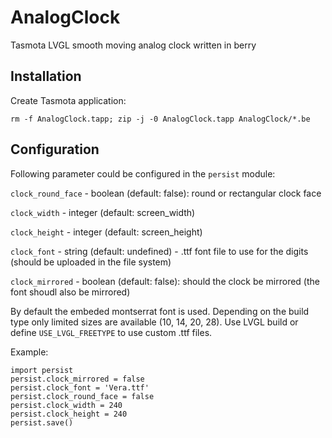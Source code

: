 # AnalogClock
Tasmota LVGL smooth moving analog clock written in berry
## Installation
Create Tasmota application:
```
rm -f AnalogClock.tapp; zip -j -0 AnalogClock.tapp AnalogClock/*.be
```
## Configuration
Following parameter could be configured in the `persist` module:

`clock_round_face` - boolean (default: false): round or rectangular clock face

`clock_width` - integer (default: screen_width)

`clock_height` - integer (default: screen_height)

`clock_font` - string (default: undefined) - .ttf font file to use for the digits (should be uploaded in the file system)

`clock_mirrored` - boolean (default: false): should the clock be mirrored (the font shoudl also be mirrored)

By default the embeded montserrat font is used. Depending on the build type only limited sizes are available (10, 14, 20, 28). 
Use LVGL build or define `USE_LVGL_FREETYPE` to use custom .ttf files.

Example:
```
import persist
persist.clock_mirrored = false
persist.clock_font = 'Vera.ttf'
persist.clock_round_face = false
persist.clock_width = 240
persist.clock_height = 240
persist.save()
```
